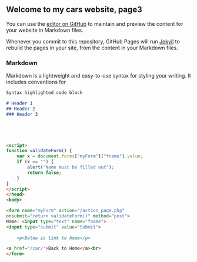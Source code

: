 ## Welcome to my cars website, page3

You can use the [editor on GitHub](https://github.com/vanhescollins/car/edit/master/README.md) to maintain and preview the content 
for your website in Markdown files.

Whenever you commit to this repository, GitHub Pages will run [Jekyll](https://jekyllrb.com/) to rebuild the pages in your site, 
from the content in your Markdown files.

### Markdown

Markdown is a lightweight and easy-to-use syntax for styling your writing. It includes conventions for

```markdown
Syntax highlighted code block

# Header 1
## Header 2
### Header 3





<script>
function validateForm() {
    var x = document.forms["myForm"]["fname"].value;
    if (x == "") {
        alert("Name must be filled out");
        return false;
    }
}
</script>
</head>
<body>

<form name="myForm" action="/action_page.php"
onsubmit="return validateForm()" method="post">
Name: <input type="text" name="fname">
<input type="submit" value="Submit">
    
    <p>Below is link to home</p>

<a href="/car/">Back to Home</a><br>
</form>
